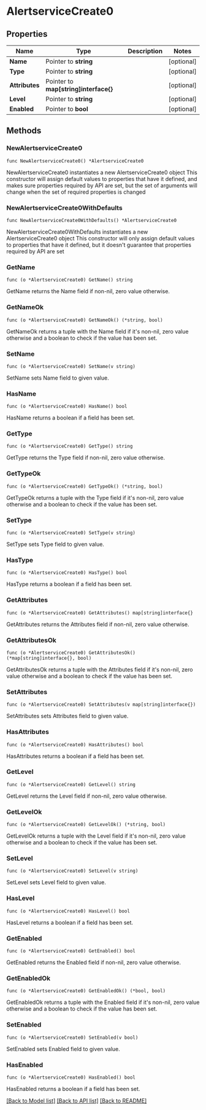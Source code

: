 # AlertserviceCreate0

## Properties

Name | Type | Description | Notes
------------ | ------------- | ------------- | -------------
**Name** | Pointer to **string** |  | [optional] 
**Type** | Pointer to **string** |  | [optional] 
**Attributes** | Pointer to **map[string]interface{}** |  | [optional] 
**Level** | Pointer to **string** |  | [optional] 
**Enabled** | Pointer to **bool** |  | [optional] 

## Methods

### NewAlertserviceCreate0

`func NewAlertserviceCreate0() *AlertserviceCreate0`

NewAlertserviceCreate0 instantiates a new AlertserviceCreate0 object
This constructor will assign default values to properties that have it defined,
and makes sure properties required by API are set, but the set of arguments
will change when the set of required properties is changed

### NewAlertserviceCreate0WithDefaults

`func NewAlertserviceCreate0WithDefaults() *AlertserviceCreate0`

NewAlertserviceCreate0WithDefaults instantiates a new AlertserviceCreate0 object
This constructor will only assign default values to properties that have it defined,
but it doesn't guarantee that properties required by API are set

### GetName

`func (o *AlertserviceCreate0) GetName() string`

GetName returns the Name field if non-nil, zero value otherwise.

### GetNameOk

`func (o *AlertserviceCreate0) GetNameOk() (*string, bool)`

GetNameOk returns a tuple with the Name field if it's non-nil, zero value otherwise
and a boolean to check if the value has been set.

### SetName

`func (o *AlertserviceCreate0) SetName(v string)`

SetName sets Name field to given value.

### HasName

`func (o *AlertserviceCreate0) HasName() bool`

HasName returns a boolean if a field has been set.

### GetType

`func (o *AlertserviceCreate0) GetType() string`

GetType returns the Type field if non-nil, zero value otherwise.

### GetTypeOk

`func (o *AlertserviceCreate0) GetTypeOk() (*string, bool)`

GetTypeOk returns a tuple with the Type field if it's non-nil, zero value otherwise
and a boolean to check if the value has been set.

### SetType

`func (o *AlertserviceCreate0) SetType(v string)`

SetType sets Type field to given value.

### HasType

`func (o *AlertserviceCreate0) HasType() bool`

HasType returns a boolean if a field has been set.

### GetAttributes

`func (o *AlertserviceCreate0) GetAttributes() map[string]interface{}`

GetAttributes returns the Attributes field if non-nil, zero value otherwise.

### GetAttributesOk

`func (o *AlertserviceCreate0) GetAttributesOk() (*map[string]interface{}, bool)`

GetAttributesOk returns a tuple with the Attributes field if it's non-nil, zero value otherwise
and a boolean to check if the value has been set.

### SetAttributes

`func (o *AlertserviceCreate0) SetAttributes(v map[string]interface{})`

SetAttributes sets Attributes field to given value.

### HasAttributes

`func (o *AlertserviceCreate0) HasAttributes() bool`

HasAttributes returns a boolean if a field has been set.

### GetLevel

`func (o *AlertserviceCreate0) GetLevel() string`

GetLevel returns the Level field if non-nil, zero value otherwise.

### GetLevelOk

`func (o *AlertserviceCreate0) GetLevelOk() (*string, bool)`

GetLevelOk returns a tuple with the Level field if it's non-nil, zero value otherwise
and a boolean to check if the value has been set.

### SetLevel

`func (o *AlertserviceCreate0) SetLevel(v string)`

SetLevel sets Level field to given value.

### HasLevel

`func (o *AlertserviceCreate0) HasLevel() bool`

HasLevel returns a boolean if a field has been set.

### GetEnabled

`func (o *AlertserviceCreate0) GetEnabled() bool`

GetEnabled returns the Enabled field if non-nil, zero value otherwise.

### GetEnabledOk

`func (o *AlertserviceCreate0) GetEnabledOk() (*bool, bool)`

GetEnabledOk returns a tuple with the Enabled field if it's non-nil, zero value otherwise
and a boolean to check if the value has been set.

### SetEnabled

`func (o *AlertserviceCreate0) SetEnabled(v bool)`

SetEnabled sets Enabled field to given value.

### HasEnabled

`func (o *AlertserviceCreate0) HasEnabled() bool`

HasEnabled returns a boolean if a field has been set.


[[Back to Model list]](../README.md#documentation-for-models) [[Back to API list]](../README.md#documentation-for-api-endpoints) [[Back to README]](../README.md)


